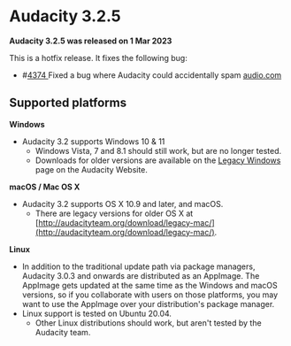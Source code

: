 # Audacity 3.2.5

**Audacity 3.2.5 was released on 1 Mar 2023**

This is a hotfix release. It fixes the following bug:

* \#[4374 ](https://github.com/audacity/audacity/pull/4374)Fixed a bug where Audacity could accidentally spam [audio.com](https://audio.com)&#x20;

## Supported platforms

**Windows**

* Audacity 3.2 supports Windows 10 & 11
  * Windows Vista, 7 and 8.1 should still work, but are no longer tested.
  * Downloads for older versions are available on the [Legacy Windows](https://www.audacityteam.org/download/legacy-windows/) page on the Audacity Website.

**macOS / Mac OS X**

* Audacity 3.2 supports OS X 10.9 and later, and macOS.
  * There are legacy versions for older OS X at [http://audacityteam.org/download/legacy-mac/](http://audacityteam.org/download/legacy-mac/).

**Linux**

* In addition to the traditional update path via package managers, Audacity 3.0.3 and onwards are distributed as an AppImage. The AppImage gets updated at the same time as the Windows and macOS versions, so if you collaborate with users on those platforms, you may want to use the AppImage over your distribution's package manager.
* Linux support is tested on Ubuntu 20.04.
  * Other Linux distributions should work, but aren't tested by the Audacity team.
